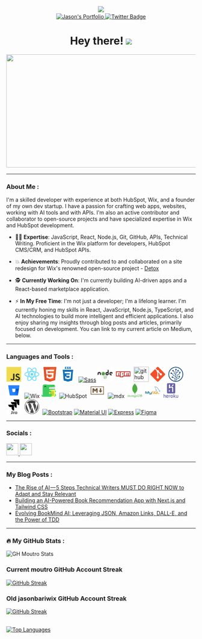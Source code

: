 <div id="header" align="center">
  
  <img src="https://media.giphy.com/media/M9gbBd9nbDrOTu1Mqx/giphy.gif" width="100" />

  <div id="badges">
    <a href="https://www.jasonbariamis.com">
      <img src="https://img.shields.io/badge/Jason's Portfolio-red?style=for-the-badge&logo=portfolio&logoColor=white" alt="Jason's Portfolio"/>
    </a>
    <a href="https://twitter.com/JsonBarDev">
      <img src="https://img.shields.io/badge/Twitter-blue?style=for-the-badge&logo=twitter&logoColor=white" alt="Twitter Badge"/>
    </a>
  </div>
  
<!--   <img src="https://komarev.com/ghpvc/?username=moutro&style=flat-square&color=blue" alt=""/> -->
  
  <h1>
  Hey there!
    <img src="https://media.giphy.com/media/hvRJCLFzcasrR4ia7z/giphy.gif" width="30px"/>
  </h1>
  
</div>

<div align="center">
  <img src="https://media.giphy.com/media/dWesBcTLavkZuG35MI/giphy.gif" width="600" height="300"/>
</div>

---

### About Me :

I'm a skilled developer with experience at both HubSpot, Wix, and a founder of my own dev startup. I have a passion for crafting web apps, websites, working with AI tools and with APIs. I'm also an active contributor and collaborator to open-source projects and have specialized expertise in Wix and HubSpot development.

- 👨‍🎨 **Expertise**: JavaScript, React, Node.js, Git, GitHub, APIs, Technical Writing. Proficient in the Wix platform for developers, HubSpot CMS/CRM, and HubSpot APIs.

- 💥 **Achievements**: Proudly contributed to and collaborated on a site redesign for Wix's renowned open-source project - [Detox](https://wix.github.io/Detox/showcase/)

- 🕵️ **Currently Working On**: I'm currently building AI-driven apps and a React-based marketplace application.

- :zap: **In My Free Time**: I'm not just a developer; I'm a lifelong learner. I'm currently honing my skills in React, JavaScript, Node.js, TypeScript, and AI technologies to build more intelligent and efficient applications. I also enjoy sharing my insights through blog posts and articles, primarily focused on development. You can link to my current article on Medium, below.

---

### Languages and Tools :
<div>
  <img src="https://github.com/devicons/devicon/blob/master/icons/javascript/javascript-original.svg" title="JavaScript" alt="JavaScript" width="40" height="40"/>&nbsp;
  <img src="https://github.com/devicons/devicon/blob/master/icons/react/react-original.svg" title="React.js" alt="React" width="40" height="40"/>&nbsp;
  <img src="https://github.com/devicons/devicon/blob/master/icons/html5/html5-original.svg" title="HTML5" alt="HTML" width="40" height="40"/>&nbsp;
  <img src="https://github.com/devicons/devicon/blob/master/icons/css3/css3-plain-wordmark.svg"  title="CSS3" alt="CSS" width="40" height="40"/>&nbsp;
  <a href="https://sass-lang.com/" target="_blank" rel="noreferrer"><img src="https://raw.githubusercontent.com/danielcranney/readme-generator/main/public/icons/skills/sass-colored.svg" width="36" height="36"       alt="Sass" /></a>
  <img src="https://github.com/devicons/devicon/blob/master/icons/nodejs/nodejs-original-wordmark.svg" title="NodeJS" alt="NodeJS" width="40" height="40"/>&nbsp;
  <img src="https://github.com/devicons/devicon/blob/master/icons/npm/npm-original-wordmark.svg" title="npm" alt="npm" width="40" height="40"/>&nbsp;
  <img src="https://www.vectorlogo.zone/logos/github/github-icon.svg" title="github" width="40" height="40"/>
  <img src="https://github.com/devicons/devicon/blob/master/icons/git/git-plain.svg" title="Git" alt="Git" width="40" height="40"/>&nbsp;
  <img src="https://github.com/devicons/devicon/blob/master/icons/sourcetree/sourcetree-original.svg" title="Sourcetree" alt="sourcetree" width="40"   height="40"/>&nbsp;
  <img src="https://github.com/devicons/devicon/blob/master/icons/bitbucket/bitbucket-original.svg" title="bitbucket" alt="bitbucket" width="40" height="40"/>&nbsp;
  <img src="https://iconape.com/wp-content/files/ba/371652/svg/371652.svg" title="Wix" alt="Wix" width="40" height="40"/>
  <img src="https://github.com/charleskorn/docusaurus-svg-issue/blob/master/static/img/logo.svg" title="Docusaurus" alt="Docusaurus" width="40" height="40"/>&nbsp;
  <img src="https://brandeps.com/logo-download/H/HubSpot-logo-vector-01.svg" title="HubSpot" alt="HubSpot" width="40" height="40"/>&nbsp;
  <img src="https://github.com/vscode-icons/vscode-icons/blob/master/icons/file_type_markdown.svg" title="Markdown" alt="Markdown" width="40" height="40"/>&nbsp;
  <img src="https://github.com/gilbarbara/logos/blob/main/logos/mdx.svg" title="mdx" alt="mdx" width="40" height="40"/>&nbsp;
  <img src="https://github.com/devicons/devicon/blob/master/icons/mongodb/mongodb-plain-wordmark.svg" title="MongoDB" alt="MongoDB" width="40" height="40"/>&nbsp;
  <img src="https://github.com/devicons/devicon/blob/master/icons/mysql/mysql-original-wordmark.svg" title="MySQL"  alt="MySQL" width="40" height="40"/>&nbsp;
  <img src="https://github.com/devicons/devicon/blob/master/icons/heroku/heroku-plain-wordmark.svg" title="Heroku" alt="Heroku" width="40" height="40"/>&nbsp;
  <img src="https://github.com/devicons/devicon/blob/master/icons/jira/jira-plain-wordmark.svg" title="Jira" alt="Jira" width="40" height="40"/>&nbsp;
  <img src="https://github.com/devicons/devicon/blob/master/icons/wordpress/wordpress-plain.svg" title="Wordpress" alt="Wordpress" width="40" height="40"/>&nbsp;
  <a href="https://getbootstrap.com/" target="_blank" rel="noreferrer"><img src="https://raw.githubusercontent.com/danielcranney/readme-generator/main/public/icons/skills/bootstrap-colored.svg" width="36"           height="36" alt="Bootstrap" /></a>
  <a href="https://mui.com/" target="_blank" rel="noreferrer"><img src="https://raw.githubusercontent.com/danielcranney/readme-generator/main/public/icons/skills/materialui-colored.svg" width="36" height="36"       alt="Material UI" /></a>
  <a href="https://expressjs.com/" target="_blank" rel="noreferrer"><img src="https://raw.githubusercontent.com/danielcranney/readme-generator/main/public/icons/skills/express.svg" width="36" height="36"     alt="Express" /></a>
  <a href="https://www.figma.com/" target="_blank" rel="noreferrer"><img src="https://raw.githubusercontent.com/danielcranney/readme-generator/main/public/icons/skills/figma-colored.svg" width="36" height="36"   
    alt="Figma" /></a>
</div>

---

### Socials :

<a href="http://www.medium.com/@jasonbari646" target="_blank" rel="noreferrer"> <picture> <source media="(prefers-color-scheme: dark)" srcset="https://raw.githubusercontent.com/danielcranney/readme-generator/main/public/icons/socials/medium-dark.svg" /> <source media="(prefers-color-scheme: light)" srcset="https://raw.githubusercontent.com/danielcranney/readme-generator/main/public/icons/socials/medium.svg" /> <img src="https://raw.githubusercontent.com/danielcranney/readme-generator/main/public/icons/socials/medium.svg" width="32" height="32" /> </picture> </a> <a href="https://www.x.com/@JsonBarDev" target="_blank" rel="noreferrer"> <picture> <source media="(prefers-color-scheme: dark)" srcset="https://raw.githubusercontent.com/danielcranney/readme-generator/main/public/icons/socials/twitter-dark.svg" /> <source media="(prefers-color-scheme: light)" srcset="https://raw.githubusercontent.com/danielcranney/readme-generator/main/public/icons/socials/twitter.svg" /> <img src="https://raw.githubusercontent.com/danielcranney/readme-generator/main/public/icons/socials/twitter.svg" width="32" height="32" /> </picture> </a></p>

---

### My Blog Posts :

<!-- BLOG-POST-LIST:START -->
- [The Rise of AI — 5 Steps Technical Writers MUST DO RIGHT NOW to Adapt and Stay Relevant](https://medium.com/@jasonbari646/the-rise-of-ai-5-steps-technical-writers-must-do-right-now-to-adapt-and-stay-relevant-582d64a51d3c?source=rss-cea94dae0208------2)
- [Building an AI-Powered Book Recommendation App with Next.js and Tailwind CSS](https://medium.com/@jasonbari646/building-an-ai-powered-book-recommendation-app-with-next-js-and-tailwind-css-ba3085f7a5ed)
- [Evolving BookMind AI: Leveraging JSON, Amazon Links, DALL-E, and the Power of TDD](https://medium.com/@jasonbari646/evolving-bookmind-ai-leveraging-json-amazon-links-dall-e-and-the-power-of-tdd-dbd6b89054dc)
<!-- BLOG-POST-LIST:END -->

---

### 🔥 My GitHub Stats :
<!-- [![GitHub Streak](https://streak-stats.demolab.com/?user=moutro&theme=dark)](https://git.io/streak-stats) -->

<!-- [![Anurag's GitHub stats](https://github-readme-stats.vercel.app/api?username=moutro)](https://github.com/moutro/github-readme-stats) -->

![GH Moutro Stats](https://github-stats-alpha.vercel.app/api?username=moutro&cc=000&tc=fff&ic=fff&bc=000)

<div>
  <h3>Current moutro GitHub Account Streak</h3>
  <a href="https://git.io/streak-stats">
<img src="http://github-readme-streak-stats.herokuapp.com?user=moutro&theme=dark&background=000000" alt="GitHub Streak">
  </a>
</div>
<!-- [![GitHub Streak](http://github-readme-streak-stats.herokuapp.com?user=moutro&theme=dark&background=000000)](https://git.io/streak-stats)
 -->

<div>
  <h3>Old jasonbariwix GitHub Account Streak</h3>
  <a href="https://git.io/streak-stats">
    <img src="http://github-readme-streak-stats.herokuapp.com?user=jasonbariwix&theme=dark&background=000000" alt="GitHub Streak">
  </a>
</div>

<br>

<a href="https://github.com/moutro" align="left"><img src="https://github-readme-stats.vercel.app/api/top-langs/?username=moutro&langs_count=10&title_color=0891b2&text_color=ffffff&icon_color=0891b2&bg_color=1c1917&hide_border=true&locale=en&custom_title=Top%20%Languages" alt="Top Languages" /></a>

<!-- ![Jason’s GitHub stats](https://github-readme-stats.vercel.app/api?username=moutro&count_private=true&theme=tokyonight&show_icons=true) -->

<!-- [![Top Languages](https://github-readme-stats.vercel.app/api/top-langs/?username=moutro&langs_count=8)](https://github.com/jasonbariwix/github-readme-stats&theme=radical) -->

<!-- [![GitHub Trends SVG](https://api.githubtrends.io/user/svg/moutro/langs)](https://githubtrends.io) -->

